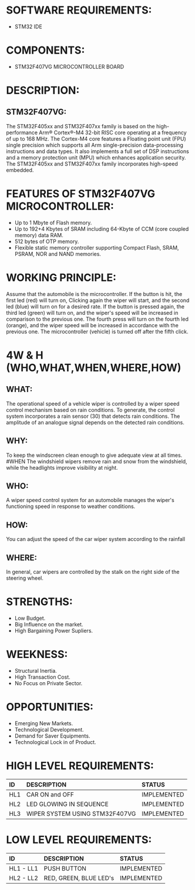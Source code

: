 
<h1> SOFTWARE REQUIREMENTS: </h1>


- STM32 IDE

<h1> COMPONENTS: </h1>

- STM32F407VG MICROCONTROLLER BOARD

<h1> DESCRIPTION: </h1>

<h2> STM32F407VG: </h2>

The STM32F405xx and STM32F407xx family is based on the high-performance Arm® Cortex®-M4 32-bit RISC core operating at a frequency of up to 168 MHz. The Cortex-M4 core features a Floating point unit (FPU) single precision which supports all Arm single-precision data-processing instructions and data types. It also implements a full set of DSP instructions and a memory protection unit (MPU) which enhances application security. The STM32F405xx and STM32F407xx family incorporates high-speed embedded.


<h1> FEATURES OF STM32F407VG MICROCONTROLLER: </h1>

- Up to 1 Mbyte of Flash memory.
- Up to 192+4 Kbytes of SRAM including 64-Kbyte of CCM (core coupled memory) data RAM.
- 512 bytes of OTP memory.
- Flexible static memory controller supporting Compact Flash, SRAM, PSRAM, NOR and NAND memories.


<h1> WORKING PRINCIPLE: </h1>


Assume that the automobile is the microcontroller. If the button is hit, the first led (red) will turn on, Clicking again the wiper will start, and the second led (blue) will turn on for a desired rate. If the button is pressed again, the third led (green) will turn on, and the wiper's speed will be increased in comparison to the previous one. The fourth press will turn on the fourth led (orange), and the wiper speed will be increased in accordance with the previous one. The microcontroller (vehicle) is turned off after the fifth click.



<h1> 4W & H (WHO,WHAT,WHEN,WHERE,HOW) </h1>

<h2> WHAT: </h2>


The operational speed of a vehicle wiper is controlled by a wiper speed control mechanism based on rain conditions. To generate, the control system incorporates a rain sensor (30) that detects rain conditions. The amplitude of an analogue signal depends on the detected rain conditions.


<h2> WHY: </h2>


To keep the windscreen clean enough to give adequate view at all times. #WHEN
The windshield wipers remove rain and snow from the windshield, while the headlights improve visibility at night.


<h2> WHO: </h2>


A wiper speed control system for an automobile manages the wiper's functioning speed in response to weather conditions.


<h2> HOW: </h2>


You can adjust the speed of the car wiper system according to the rainfall


<h2> WHERE: </h2>


In general, car wipers are controlled by the stalk on the right side of the steering wheel.



<h1> STRENGTHS: </h1>

- Low Budget.
- Big Influence on the market.
- High Bargaining Power Supliers.


<h1> WEEKNESS: </h1>

- Structural Inertia.
- High Transaction Cost.
- No Focus on Private Sector.


<h1> OPPORTUNITIES: </h1>

- Emerging New Markets.
- Technological Development.
- Demand for Saver Equipments.
- Technological Lock in of Product.


<h1> HIGH LEVEL REQUIREMENTS: </h1>

| ID | DESCRIPTION | STATUS |
|:---| :---------- | :----- |
|HL1 | CAR ON and OFF | IMPLEMENTED |
|HL2 | LED GLOWING IN SEQUENCE | IMPLEMENTED |
|HL3 | WIPER SYSTEM USING STM32F407VG | IMPLEMENTED |


<h1> LOW LEVEL REQUIREMENTS: </h1>

| ID | DESCRIPTION | STATUS |
|:---| :---------- | :----- |
|HL1 - LL1 | PUSH BUTTON | IMPLEMENTED |
|HL2 - LL2 | RED, GREEN, BLUE LED's | IMPLEMENTED |
